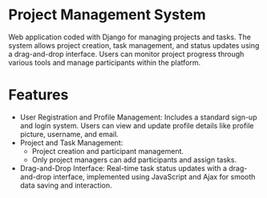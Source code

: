 # Project Management System
Web application coded with Django for managing projects and tasks. The system allows project creation, task management, and status updates using a drag-and-drop interface. Users can monitor project progress through various tools and manage participants within the platform.


# Features

* User Registration and Profile Management: Includes a standard sign-up and login system. Users can view and update profile details like profile picture, username, and email.
* Project and Task Management:
   * Project creation and participant management.
   * Only project managers can add participants and assign tasks.
* Drag-and-Drop Interface: Real-time task status updates with a drag-and-drop interface, implemented using JavaScript and Ajax for smooth data saving and interaction.

